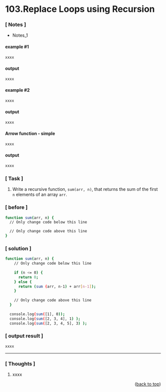 <a name="topage"></a>

# 103.Replace Loops using Recursion

### [ Notes ]
  * Notes_1

#### example #1

```sh
xxxx
```

#### output
```sh
xxxx
```

#### example #2

```sh
xxxx
```

#### output
```sh
xxxx
```

#### Arrow function - simple

```sh
xxxx
```

#### output
```sh
xxxx
```

### [ Task ]
  1. Write a recursive function, `sum(arr, n)`, that returns the sum of the first `n` elements of an array `arr`.


### [ before ]

```sh
function sum(arr, n) {
  // Only change code below this line

  // Only change code above this line
}
```

### [ solution ]

```sh
function sum(arr, n) {
    // Only change code below this line
  
    if (n <= 0) {
      return 0;
    } else {
      return (sum (arr, n-1) + arr[n-1]);
    }
  
    // Only change code above this line
  }
  
  console.log(sum([1], 0));
  console.log(sum([2, 3, 4], 1) );
  console.log(sum([2, 3, 4, 5], 3) );
```

### [ output result ]

```sh
xxxx
```

-----

### [ Thoughts ]

  1. xxxx
  

<p align="right">(<a href="#topage">back to top</a>)</p>
<br/>
<br/>
